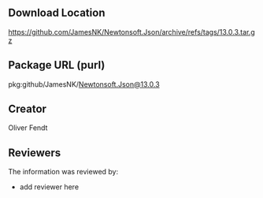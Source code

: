 ## Download Location

https://github.com/JamesNK/Newtonsoft.Json/archive/refs/tags/13.0.3.tar.gz

## Package URL (purl)

pkg:github/JamesNK/Newtonsoft.Json@13.0.3

## Creator

Oliver Fendt

## Reviewers

The information was reviewed by:

* add reviewer here


